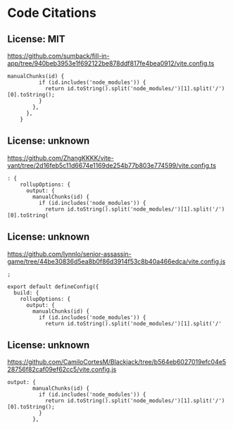 # Code Citations

## License: MIT
https://github.com/sumback/fill-in-app/tree/940beb3953e1f692122be878ddf817fe4bea0912/vite.config.ts

```
manualChunks(id) {
          if (id.includes('node_modules')) {
            return id.toString().split('node_modules/')[1].split('/')[0].toString();
          }
        },
      },
    }
```


## License: unknown
https://github.com/ZhangKKKK/vite-vant/tree/2d16feb5c11d6674e1169de254b77b803e774599/vite.config.ts

```
: {
    rollupOptions: {
      output: {
        manualChunks(id) {
          if (id.includes('node_modules')) {
            return id.toString().split('node_modules/')[1].split('/')[0].toString(
```


## License: unknown
https://github.com/lynnlo/senior-assassin-game/tree/44be30836d5ea8b0f86d3914f53c8b40a466edca/vite.config.js

```
;

export default defineConfig({
  build: {
    rollupOptions: {
      output: {
        manualChunks(id) {
          if (id.includes('node_modules')) {
            return id.toString().split('node_modules/')[1].split('/'
```


## License: unknown
https://github.com/CamiloCortesM/Blackjack/tree/b564eb6027019efc04e528756f82caf09ef62cc5/vite.config.js

```
output: {
        manualChunks(id) {
          if (id.includes('node_modules')) {
            return id.toString().split('node_modules/')[1].split('/')[0].toString();
          }
        },
```

